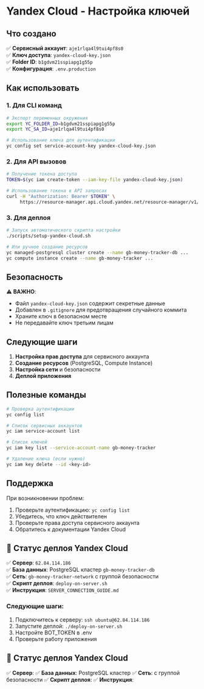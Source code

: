 # Yandex Cloud - Настройка ключей

## Что создано

✅ **Сервисный аккаунт**: `aje1rlqa4l9tui4pf8s0`  
✅ **Ключ доступа**: `yandex-cloud-key.json`  
✅ **Folder ID**: `b1gdvm21sspiapg1g55p`  
✅ **Конфигурация**: `.env.production`

## Как использовать

### 1. Для CLI команд
```bash
# Экспорт переменных окружения
export YC_FOLDER_ID=b1gdvm21sspiapg1g55p
export YC_SA_ID=aje1rlqa4l9tui4pf8s0

# Использование ключа для аутентификации
yc config set service-account-key yandex-cloud-key.json
```

### 2. Для API вызовов
```bash
# Получение токена доступа
TOKEN=$(yc iam create-token --iam-key-file yandex-cloud-key.json)

# Использование токена в API запросах
curl -H "Authorization: Bearer $TOKEN" \
     https://resource-manager.api.cloud.yandex.net/resource-manager/v1/folders
```

### 3. Для деплоя
```bash
# Запуск автоматического скрипта настройки
./scripts/setup-yandex-cloud.sh

# Или ручное создание ресурсов
yc managed-postgresql cluster create --name gb-money-tracker-db ...
yc compute instance create --name gb-money-tracker ...
```

## Безопасность

⚠️ **ВАЖНО**: 
- Файл `yandex-cloud-key.json` содержит секретные данные
- Добавлен в `.gitignore` для предотвращения случайного коммита
- Храните ключ в безопасном месте
- Не передавайте ключ третьим лицам

## Следующие шаги

1. **Настройка прав доступа** для сервисного аккаунта
2. **Создание ресурсов** (PostgreSQL, Compute Instance)
3. **Настройка сети** и безопасности
4. **Деплой приложения**

## Полезные команды

```bash
# Проверка аутентификации
yc config list

# Список сервисных аккаунтов
yc iam service-account list

# Список ключей
yc iam key list --service-account-name gb-money-tracker

# Удаление ключа (если нужно)
yc iam key delete --id <key-id>
```

## Поддержка

При возникновении проблем:
1. Проверьте аутентификацию: `yc config list`
2. Убедитесь, что ключ действителен
3. Проверьте права доступа сервисного аккаунта
4. Обратитесь к документации Yandex Cloud

## 🚀 Статус деплоя Yandex Cloud

✅ **Сервер**: `62.84.114.186`  
✅ **База данных**: PostgreSQL кластер `gb-money-tracker-db`  
✅ **Сеть**: `gb-money-tracker-network` с группой безопасности  
✅ **Скрипт деплоя**: `deploy-on-server.sh`  
✅ **Инструкция**: `SERVER_CONNECTION_GUIDE.md`  

### Следующие шаги:
1. Подключитесь к серверу: `ssh ubuntu@62.84.114.186`
2. Запустите деплой: `./deploy-on-server.sh`
3. Настройте BOT_TOKEN в .env
4. Проверьте работу приложения

## 🚀 Статус деплоя Yandex Cloud

✅ **Сервер**: 
✅ **База данных**: PostgreSQL кластер 
✅ **Сеть**:  с группой безопасности
✅ **Скрипт деплоя**: 
✅ **Инструкция**: 
